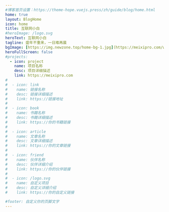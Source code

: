 ```yaml
---
#博客首页设置：https://theme-hope.vuejs.press/zh/guide/blog/home.html
home: true
layout: BlogHome
icon: home
title: 互联网小白
#heroImage: /logo.svg
heroText: 互联网小白
tagline: 盛年不重来，一日难再晨
bgImage: [https://img.newzone.top/home-bg-1.jpg](https://meixipro.com/wp-content/uploads/2023/04/个人寄国际包裹走海运经验-1.png)]
heroFullScreen: false
#projects:
  - icon: project
    name: 项目名称
    desc: 项目详细描述
    link: https://meixipro.com
#
#  - icon: link
#    name: 链接名称
#    desc: 链接详细描述
#    link: https://链接地址
#
#  - icon: book
#    name: 书籍名称
#    desc: 书籍详细描述
#    link: https://你的书籍链接
#
#  - icon: article
#    name: 文章名称
#    desc: 文章详细描述
#    link: https://你的文章链接
#
#  - icon: friend
#    name: 伙伴名称
#    desc: 伙伴详细介绍
#    link: https://你的伙伴链接
#
#  - icon: /logo.svg
#    name: 自定义项目
#    desc: 自定义详细介绍
#    link: https://你的自定义链接

#footer: 自定义你的页脚文字
---
```

